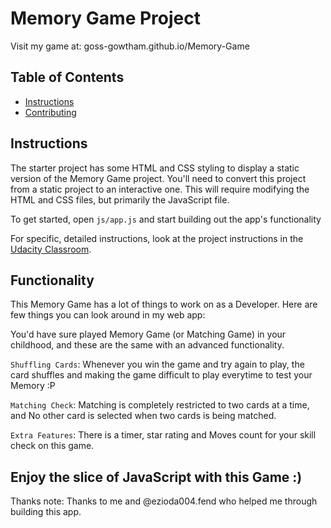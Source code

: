 # Memory Game Project

Visit my game at: goss-gowtham.github.io/Memory-Game
## Table of Contents

* [Instructions](#instructions)
* [Contributing](#contributing)

## Instructions

The starter project has some HTML and CSS styling to display a static version of the Memory Game project. You'll need to convert this project from a static project to an interactive one. This will require modifying the HTML and CSS files, but primarily the JavaScript file.

To get started, open `js/app.js` and start building out the app's functionality

For specific, detailed instructions, look at the project instructions in the [Udacity Classroom](https://classroom.udacity.com/me).

## Functionality

This Memory Game has a lot of things to work on as a Developer. Here are few things you can look around in my web app:

You'd have sure played Memory Game (or Matching Game) in your childhood, and these are the same with an advanced functionality.

`Shuffling Cards`: Whenever you win the game and try again to play, the card shuffles and making the game difficult to play everytime to test your Memory :P

`Matching Check`: Matching is completely restricted to two cards at a time, and No other card is selected when two cards is being matched.

`Extra Features`: There is a timer, star rating and Moves count for your skill check on this game.

## Enjoy the slice of JavaScript with this Game :)

Thanks note: Thanks to me and @ezioda004.fend who helped me through building this app.
